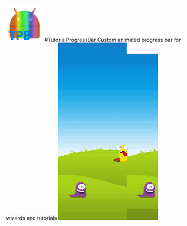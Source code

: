 <img src="https://github.com/RonyBrosh/TutorialProgressBar/blob/master/Graphics/ic_launcher.png" width="100" height="100">
#TutorialProgressBar
Custom animated progress bar for wizards and tutorials

<img src="https://github.com/RonyBrosh/TutorialProgressBar/blob/master/Graphics/kidoz_demo.gif" width="270" height="480">
</br>






